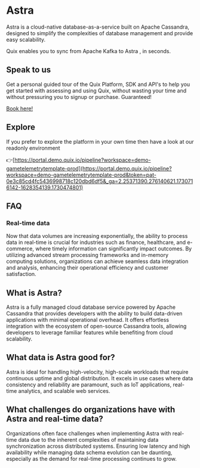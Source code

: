 <!-- START MARKDOWN -->
<!--[tech-name]-->
# Astra

<!--[ai-blurb-about-tech]-->
Astra is a cloud-native database-as-a-service built on Apache Cassandra, designed to simplify the complexities of database management and provide easy scalability.

Quix enables you to sync from Apache Kafka <span id="to_or_from">to</span> <span id="techname">Astra</span> , in seconds.

## Speak to us

Get a personal guided tour of the Quix Platform, SDK and API's to help you get started with assessing and using Quix, without wasting your time and without pressuring you to signup or purchase. Guaranteed!

[Book here!](https://share.hsforms.com/1iW0TmZzKQMChk0lxd_tGiw4yjw2?__hstc=175542013.19c333c2ae8002be5fbc6a17a447e442.1730474801833.1730474801833.1730716142494.2&__hssc=175542013.2.1730716142494&__hsfp=3927774151)

## Explore

If you prefer to explore the platform in your own time then have a look at our readonly environment

👉[https://portal.demo.quix.io/pipeline?workspace=demo-gametelemetrytemplate-prod](https://portal.demo.quix.io/pipeline?workspace=demo-gametelemetrytemplate-prod&token=pat-0e3c85cd4fc5436998718c120dbd6df5&_ga=2.25371390.276140621.1730716142-1628354139.1730474801)

## FAQ

### Real-time data

Now that data volumes are increasing exponentially, the ability to process data in real-time is crucial for industries such as finance, healthcare, and e-commerce, where timely information can significantly impact outcomes. By utilizing advanced stream processing frameworks and in-memory computing solutions, organizations can achieve seamless data integration and analysis, enhancing their operational efficiency and customer satisfaction.

## What is <span id="techname">Astra</span>?

<!--[tech-seo-text]-->
Astra is a fully managed cloud database service powered by Apache Cassandra that provides developers with the ability to build data-driven applications with minimal operational overhead. It offers effortless integration with the ecosystem of open-source Cassandra tools, allowing developers to leverage familiar features while benefiting from cloud scalability.

## What data is <span id="techname">Astra</span> good for?

<!--[tech-data-seo-text]-->
Astra is ideal for handling high-velocity, high-scale workloads that require continuous uptime and global distribution. It excels in use cases where data consistency and reliability are paramount, such as IoT applications, real-time analytics, and scalable web services.

## What challenges do organizations have with <span id="techname">Astra</span> and real-time data?

<!--[tech-challenges-seo-text]-->
Organizations often face challenges when implementing Astra with real-time data due to the inherent complexities of maintaining data synchronization across distributed systems. Ensuring low latency and high availability while managing data schema evolution can be daunting, especially as the demand for real-time processing continues to grow.
<!-- END MARKDOWN -->
